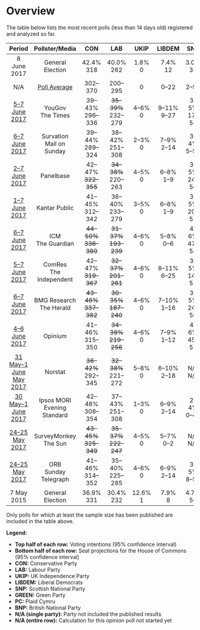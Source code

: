 # Overview

The table below lists the most recent polls (less than 14 days old) registered and analyzed so far.

| Period                                            | Pollster/Media                   | CON                                                   | LAB                                                   | UKIP | LIBDEM | SNP | GREEN | PC | BNP |
|:-------------------------------------------------:|:--------------------------------:|:-----------------------------------------------------:|:-----------------------------------------------------:|:--:|:--:|:--:|:--:|:--:|:--:|
| 8 June 2017                                       | General Election                 | 42.4% <br> 318                                        | 40.0% <br> 262                                        | 1.8% <br> 0 | 7.4% <br> 12 | 3.0% <br> 35 | 1.6% <br> 1 | 0.5% <br> 4 | 0.0% <br> 0 |
| N/A                                               | [Poll Average](average.html)     | 302–370                                               | 200–295                                               | 0 | 0–22 | 2–56 | 0–1 | 0–8 | 0 |
| [5–7 June 2017](2017-06-07-YouGov.html)           | YouGov <br> The Times            | 39–43% <br> 296–336                                   | <strike>35–39%</strike> <br> 232–279                  | 4–6% <br> 0 | 9–11% <br> 9–27 | 3–5% <br> 17–54 | 1–3% <br> 0 | 0–1% <br> 0–4 | N/A <br> N/A |
| [6–7 June 2017](2017-06-07-Survation.html)        | Survation <br> Mail on Sunday    | 39–44% <br> 289–324                                   | 38–42% <br> 251–308                                   | 2–3% <br> 0 | 7–9% <br> 2–14 | 3–4% <br> 5–51 | 2–3% <br> 0 | 1–2% <br> 5–13 | N/A <br> N/A |
| [2–7 June 2017](2017-06-07-Panelbase.html)        | Panelbase                        | 42–47% <br> <strike>322–355</strike>                  | <strike>34–38%</strike> <br> 220–263                  | 4–5% <br> 0 | 6–8% <br> 1–9 | 3–5% <br> 24–56 | 2–3% <br> 0–1 | 0–1% <br> 0–5 | N/A <br> N/A |
| [1–7 June 2017](2017-06-07-Kantar.html)           | Kantar Public                    | 41–45% <br> 312–342                                   | 36–40% <br> 233–279                                   | 3–5% <br> 0 | 6–8% <br> 1–9 | 3–5% <br> 20–55 | 1–3% <br> 0 | N/A <br> N/A | N/A <br> N/A |
| [6–7 June 2017](2017-06-07-ICM.html)              | ICM <br> The Guardian            | <strike>44–50%</strike> <br> <strike>336–380</strike> | <strike>31–37%</strike> <br> <strike>193–239</strike> | 4–6% <br> 0 | 5–8% <br> 0–6 | 4–6% <br> 47–58 | 2–3% <br> 0–1 | 0–1% <br> 0–5 | N/A <br> N/A |
| [5–7 June 2017](2017-06-07-ComRes.html)           | ComRes <br> The Independent      | 42–47% <br> <strike>319–367</strike>                  | <strike>32–37%</strike> <br> <strike>201–261</strike> | 4–6% <br> 0 | 8–11% <br> 6–25 | 3–5% <br> 14–55 | 2–3% <br> 0–1 | 0–1% <br> 0–7 | 0–0% <br> 0 |
| [6–7 June 2017](2017-06-07-BMG.html)              | BMG Research <br> The Herald     | <strike>43–48%</strike> <br> <strike>337–382</strike> | <strike>30–35%</strike> <br> <strike>187–240</strike> | 4–6% <br> 0 | 7–10% <br> 1–16 | 3–5% <br> 24–56 | 2–4% <br> 0–1 | 1–2% <br> 3–8 | N/A <br> N/A |
| [4–6 June 2017](2017-06-06-Opinium.html)          | Opinium                          | 41–46% <br> 315–350                                   | <strike>34–38%</strike> <br> <strike>219–256</strike> | 4–6% <br> 0 | 7–9% <br> 1–12 | 4–6% <br> 45–57 | 2–3% <br> 0–1 | 0–1% <br> 0–5 | N/A <br> N/A |
| [31 May–1 June May 2017](2017-06-01-Norstat.html) | Norstat                          | <strike>36–42%</strike> <br> 292–345                  | <strike>32–38%</strike> <br> 221–272                  | 5–8% <br> 0 | 6–10% <br> 2–18 | N/A <br> N/A | 2–4% <br> 0–1 | N/A <br> N/A | N/A <br> N/A |
| [30 May–1 June 2017](2017-06-01-Ipsos-MORI.html)  | Ipsos MORI <br> Evening Standard | 42–48% <br> 308–354                                   | 37–43% <br> 251–308                                   | 1–3% <br> 0 | 6–9% <br> 2–14 | 2–4% <br> 0–42 | 1–3% <br> 0 | 0–1% <br> 0–5 | N/A <br> N/A |
| [24–25 May 2017](2017-05-25-SurveyMonkey.html)    | SurveyMonkey <br> The Sun        | <strike>43–45%</strike> <br> <strike>325–349</strike> | <strike>35–37%</strike> <br> <strike>222–247</strike> | 4–5% <br> 0 | 5–7% <br> 0–2 | N/A <br> N/A | N/A <br> N/A | N/A <br> N/A | N/A <br> N/A |
| [24–25 May 2017](2017-05-25-ORB.html)             | ORB <br> Sunday Telegraph        | 41–46% <br> 314–352                                   | 35–40% <br> 225–285                                   | 4–6% <br> 0 | 6–9% <br> 2–14 | 3–5% <br> 8–55 | N/A <br> N/A | 0–1% <br> 0–5 | N/A <br> N/A |
| 7 May 2015 | General Election | 36.9% <br> 331 | 30.4% <br> 232 | 12.6% <br> 1 | 7.9% <br> 8 | 4.7% <br> 56 | 3.8% <br> 1 | 0.6% <br> 3 | 0.0% <br> 0 |

Only polls for which at least the sample size has been published are included in the table above.

**Legend:**
+ **Top half of each row:** Voting intentions (95% confidence interval)
+ **Bottom half of each row:** Seat projections for the House of Commons (95% confidence interval)
+ **CON:** Conservative Party
+ **LAB:** Labour Party
+ **UKIP:** UK Independence Party
+ **LIBDEM:** Liberal Democrats
+ **SNP:** Scottish National Party
+ **GREEN:** Green Party
+ **PC:** Plaid Cymru
+ **BNP:** British National Party
+ **N/A (single party):** Party not included the published results
+ **N/A (entire row):** Calculation for this opinion poll not started yet

